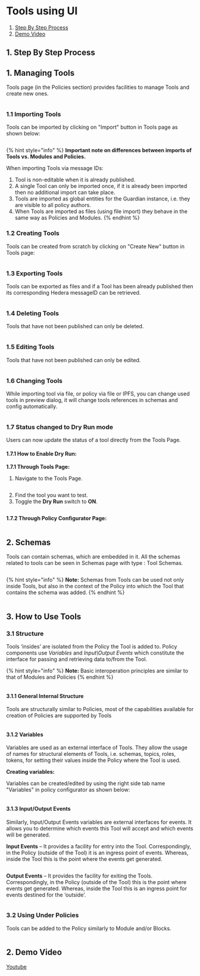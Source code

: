 # Tools using UI

1. [Step By Step Process](tools-using-ui.md#id-1.-step-by-step-process)
2. [Demo Video](tools-using-ui.md#id-2.-demo-video)

## 1. Step By Step Process

## 1. Managing Tools

Tools page (in the Policies section) provides facilities to manage Tools and create new ones.

<figure><img src="../../../../.gitbook/assets/image (211).png" alt=""><figcaption></figcaption></figure>

### 1.1 Importing Tools

Tools can be imported by clicking on "Import" button in Tools page as shown below:

<figure><img src="../../../../.gitbook/assets/image (270).png" alt=""><figcaption></figcaption></figure>

{% hint style="info" %}
**Important note on differences between imports of Tools vs. Modules and Policies.**

When importing Tools via message IDs:

1. Tool is non-editable when it is already published.
2. A single Tool can only be imported once, if it is already been imported then no additional import can take place.
3. Tools are imported as global entities for the Guardian instance, i.e. they are visible to all policy authors.
4. When Tools are imported as files (using file import) they behave in the same way as Policies and Modules.
{% endhint %}

### 1.2 Creating Tools

Tools can be created from scratch by clicking on "Create New" button in Tools page:

<figure><img src="../../../../.gitbook/assets/image (292).png" alt=""><figcaption></figcaption></figure>

### 1.3 Exporting Tools

Tools can be exported as files and if a Tool has been already published then its corresponding Hedera messageID can be retrieved.

<figure><img src="../../../../.gitbook/assets/image (317).png" alt=""><figcaption></figcaption></figure>

### 1.4 Deleting Tools

Tools that have not been published can only be deleted.

<figure><img src="../../../../.gitbook/assets/image (318).png" alt=""><figcaption></figcaption></figure>

### 1.5 Editing Tools

Tools that have not been published can only be edited.

<figure><img src="../../../../.gitbook/assets/image (319).png" alt=""><figcaption></figcaption></figure>

### 1.6 Changing Tools

While importing tool via file, or policy via file or IPFS, you can change used tools in preview dialog, it will change tools references in schemas and config automatically.

<figure><img src="../../../../.gitbook/assets/image (588).png" alt=""><figcaption></figcaption></figure>

### 1.7 Status changed to Dry Run mode

Users can now update the status of a tool directly from the Tools Page.&#x20;

#### **1.7.1 How to Enable Dry Run:**

**1.7.1 Through Tools Page:**

1. Navigate to the Tools Page.

<figure><img src="../../../../.gitbook/assets/image.png" alt=""><figcaption></figcaption></figure>

2. Find the tool you want to test.
3. Toggle the **Dry Run** switch to **ON**.

<figure><img src="../../../../.gitbook/assets/image (2).png" alt=""><figcaption></figcaption></figure>

**1.7.2 Through Policy Configurator Page:**

<figure><img src="../../../../.gitbook/assets/image (3).png" alt=""><figcaption></figcaption></figure>

## 2. Schemas

Tools can contain schemas, which are embedded in it. All the schemas related to tools can be seen in Schemas page with type : Tool Schemas.

<figure><img src="../../../../.gitbook/assets/image (320).png" alt=""><figcaption></figcaption></figure>

{% hint style="info" %}
**Note:** Schemas from Tools can be used not only inside Tools, but also in the context of the Policy into which the Tool that contains the schema was added.
{% endhint %}

<figure><img src="../../../../.gitbook/assets/image (321).png" alt=""><figcaption></figcaption></figure>

## 3. How to Use Tools

### 3.1 Structure

Tools ‘insides’ are isolated from the Policy the Tool is added to. Policy components use _Variables_ and _Input\Output Events_ which constitute the interface for passing and retrieving data to/from the Tool.

{% hint style="info" %}
**Note:** Basic interoperation principles are similar to that of Modules and Policies
{% endhint %}

<figure><img src="../../../../.gitbook/assets/image (322).png" alt=""><figcaption></figcaption></figure>

#### 3.1.1 General Internal Structure

Tools are structurally similar to Policies, most of the capabilities available for creation of Policies are supported by Tools

<figure><img src="../../../../.gitbook/assets/image (323).png" alt=""><figcaption></figcaption></figure>

#### 3.1.2 Variables

Variables are used as an external interface of Tools. They allow the usage of names for structural elements of Tools, i.e. schemas, topics, roles, tokens, for setting their values inside the Policy where the Tool is used.

**Creating variables:**

Variables can be created/edited by using the right side tab name "Variables" in policy configurator as shown below:

<figure><img src="../../../../.gitbook/assets/image (324).png" alt=""><figcaption></figcaption></figure>

#### 3.1.3 Input/Output Events

Similarly, Input/Output Events variables are external interfaces for events. It allows you to determine which events this Tool will accept and which events will be generated.

**Input Events** – It provides a facility for entry into the Tool. Correspondingly, in the Policy (outside of the Tool) it is an ingress point of events. Whereas, inside the Tool this is the point where the events get generated.

<figure><img src="../../../../.gitbook/assets/image (325).png" alt=""><figcaption></figcaption></figure>

**Output Events** – It provides the facility for exiting the Tools. Correspondingly, in the Policy (outside of the Tool) this is the point where events get generated. Whereas, inside the Tool this is an ingress point for events destined for the ‘outside’.

<figure><img src="../../../../.gitbook/assets/image (326).png" alt=""><figcaption></figcaption></figure>

### 3.2 Using Under Policies

Tools can be added to the Policy similarly to Module and/or Blocks.

<figure><img src="../../../../.gitbook/assets/image (327).png" alt=""><figcaption></figcaption></figure>

## 2. Demo Video

[Youtube](https://youtu.be/L0L0Kd7vkkU?si=4oB_YnRq7cOV4BMR\&t=110)
